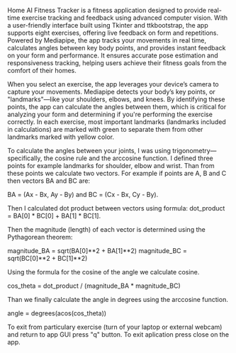 Home AI Fitness Tracker is a fitness application designed to provide real-time exercise tracking and feedback using advanced computer vision. With a user-friendly interface built using Tkinter and ttkbootstrap, the app supports eight exercises, offering live feedback on form and repetitions. Powered by Mediapipe, the app tracks your movements in real time, calculates angles between key body points, and provides instant feedback on your form and performance.  It ensures accurate pose estimation and responsiveness tracking, helping users achieve their fitness goals from the comfort of their homes. 


When you select an exercise, the app leverages your device’s camera to capture your movements. Mediapipe detects your body’s key points, or "landmarks"—like your shoulders, elbows, and knees. By identifying these points, the app can calculate the angles between them, which is critical for analyzing your form and determining if you're performing the exercise correctly. In each exercise, most important landmarks (landmarks included in calculations) are marked with green to separate them from other landmarks marked with yellow color. 


To calculate the angles between your joints, I was using trigonometry—specifically, the cosine rule and the arccosine function. I defined three points for example landmarks for shoulder, elbow and wrist. Than from these points we calculate two vectors. For example if points are A, B and C then vectors BA and BC are: 

BA = (Ax - Bx, Ay - By) and BC = (Cx - Bx, Cy - By). 

Then I calculated dot product between vectors using formula:
dot_product = BA[0] * BC[0] + BA[1] * BC[1]. 

Then the magnitude (length) of each vector is determined using the Pythagorean theorem:

magnitude_BA = sqrt(BA[0]**2 + BA[1]**2)
magnitude_BC = sqrt(BC[0]**2 + BC[1]**2)

Using the formula for the cosine of the angle we calculate cosine.

cos_theta = dot_product / (magnitude_BA * magnitude_BC)

Than we finally calculate the angle in degrees using the arccosine function. 

angle = degrees(acos(cos_theta))


To exit from particulary exercise (turn of your laptop or external webcam) and return to app GUI press "q" button. To exit aplication press close on the app. 

